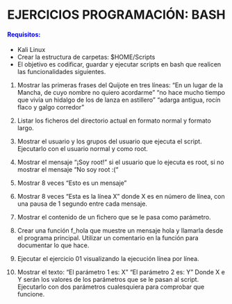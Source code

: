 <h1>EJERCICIOS PROGRAMACIÓN: BASH</h1>

#### <span style="color:blue">Requisitos:</span>

- Kali Linux
- Crear la estructura de carpetas: $HOME/Scripts
- El objetivo es codificar, guardar y ejecutar scripts en bash que realicen las
funcionalidades siguientes.

1. Mostrar las primeras frases del Quijote en tres líneas:
  “En un lugar de la Mancha, de cuyo nombre no quiero acordarme”
  “no hace mucho tiempo que vivía un hidalgo de los de lanza en astillero”
  “adarga antigua, rocín flaco y galgo corredor”

2. Listar los ficheros del directorio actual en formato normal y formato largo.
  
3. Mostrar el usuario y los grupos del usuario que ejecuta el script. Ejecutarlo con el usuario normal y como root.

4. Mostrar el mensaje “¡Soy root!” si el usuario que lo ejecuta es root, si no mostrar el mensaje “No soy root :(“

5. Mostrar 8 veces “Esto es un mensaje”

6. Mostrar 8 veces “Esta es la línea X” donde X es en número de línea, con una
pausa de 1 segundo entre cada mensaje.

7. Mostrar el contenido de un fichero que se le pasa como parámetro.

8. Crear una función f_hola que muestre un mensaje hola y llamarla desde el programa principal. Utilizar un comentario en la función para documentar lo que hace.

9. Ejecutar el ejercicio 01 visualizando la ejecución línea por línea.

10. Mostrar el texto:
    “El parámetro 1 es: X”
    “El parámetro 2 es: Y”
    Donde X e Y serán los valores de los parámetros que se le pasan al script.
    Ejecutarlo con dos parámetros cualesquiera para comprobar que funcione.
  
   
